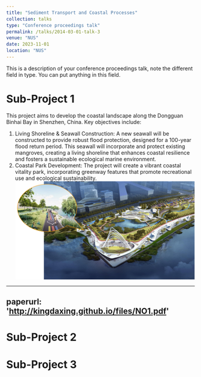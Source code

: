 ```yaml
---
title: "Sediment Transport and Coastal Processes"
collection: talks
type: "Conference proceedings talk"
permalink: /talks/2014-03-01-talk-3
venue: "NUS"
date: 2023-11-01
location: "NUS"
---
```


This is a description of your conference proceedings talk, note the different field in type. You can put anything in this field.


Sub-Project 1
======
This project aims to develop the coastal landscape along the Dongguan Binhai Bay in Shenzhen, China. 
Key objectives include:
1. Living Shoreline & Seawall Construction: A new seawall will be constructed to provide robust flood protection, designed for a 100-year flood return period. This seawall will incorporate and protect existing mangroves, creating a living shoreline that enhances coastal resilience and fosters a sustainable ecological marine environment.
2. Coastal Park Development: The project will create a vibrant coastal vitality park, incorporating greenway features that promote recreational use and ecological sustainability. <br/><img src='/images/work1-1.png'>

---
paperurl: 'http://kingdaxing.github.io/files/NO1.pdf'
---


Sub-Project 2
======




Sub-Project 3
======


